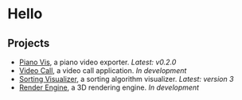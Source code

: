 [1]: https://github.com/HuangPatrick16777216/piano_vis


# Hello

## Projects
- [Piano Vis][1], a piano video exporter. _Latest: v0.2.0_
- [Video Call](https://github.com/HuangPatrick16777216/video_call), a video call application. _In development_
- [Sorting Visualizer](https://github.com/HuangPatrick16777216/sorting_visualizer), a sorting algorithm visualizer. _Latest: version 3_
- [Render Engine](https://github.com/HuangPatrick16777216/render_engine), a 3D rendering engine. _In development_

